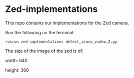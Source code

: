 # Zed-implementations
This repo contains our implementations for the Zed camera. 

Run the following on the terminal:


```
rosrun zed-implementations detect_aruco_video_2.py
```

The size of the image of the zed is of:

width: 640

height: 360
